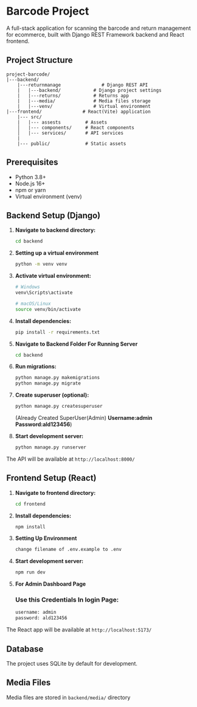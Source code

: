 # Barcode Project

A full-stack application for scanning the barcode and return management for ecommerce, built with Django REST Framework backend and React frontend.

## Project Structure

```
project-barcode/
|---backend/
    |---returnmanage               # Django REST API
    |   |---backend/            # Django project settings
    |   |---returns/            # Returns app
    |   |---media/              # Media files storage
    |   |---venv/               # Virtual environment
|---frontend/               # React(Vite) application
    |--- src/
    |   |--- assests         # Assets
    │   |--- components/     # React components
    │   |--- services/       # API services
    |
    |--- public/             # Static assets
```

## Prerequisites

- Python 3.8+
- Node.js 16+
- npm or yarn
- Virtual environment (venv)

## Backend Setup (Django)

1. **Navigate to backend directory:**

   ```bash
   cd backend
   ```

2. **Setting up a virtual environment**

   ```bash
   python -m venv venv
   ```

3. **Activate virtual environment:**

   ```bash
   # Windows
   venv\Scripts\activate

   # macOS/Linux
   source venv/bin/activate
   ```

4. **Install dependencies:**

   ```bash
   pip install -r requirements.txt
   ```

5. **Navigate to Backend Folder For Running Server**

   ```bash
   cd backend
   ```

6. **Run migrations:**

   ```bash
   python manage.py makemigrations
   python manage.py migrate
   ```

7. **Create superuser (optional):**

   ```bash
   python manage.py createsuperuser
   ```

   (Already Created SuperUser(Admin) **Username:admin** **Password:ald123456**)

8. **Start development server:**
   ```bash
   python manage.py runserver
   ```

The API will be available at `http://localhost:8000/`

## Frontend Setup (React)

1. **Navigate to frontend directory:**

   ```bash
   cd frontend
   ```

2. **Install dependencies:**

   ```bash
   npm install
   ```

3. **Setting Up Environment**

   ```bash
   change filename of .env.example to .env
   ```

4. **Start development server:**
   ```bash
   npm run dev
   ```
5. **For Admin Dashboard Page**
   ### Use this Credentials In login Page:
   ```bash
   username: admin
   password: ald123456
   ```

The React app will be available at `http://localhost:5173/`

## Database

The project uses SQLite by default for development.

## Media Files

Media files are stored in `backend/media/` directory
